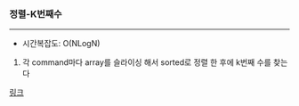 ### 정렬-K번째수
___

- 시간복잡도: O(NLogN)

1. 각 command마다 array를 슬라이싱 해서 sorted로 정렬 한 후에 k번째 수를 찾는다

[링크](https://programmers.co.kr/learn/courses/30/lessons/42748)

